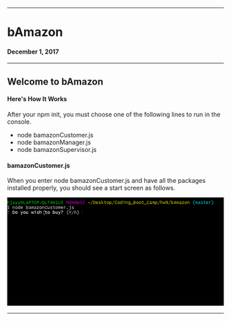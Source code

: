 -------------------------------------------
# bAmazon

#### December 1, 2017

-------------------------------------------

## Welcome to bAmazon

#### Here's How It Works

After your npm init, you must choose one of the following lines to run in the console.

* node bamazonCustomer.js
* node bamazonManager.js
* node bamazonSupervisor.js

#### bamazonCustomer.js

When you enter node bamazonCustomer.js and have all the packages installed properly, you should see a start screen as follows.

![start](/images/customer_start.png)

-------------------------------------------